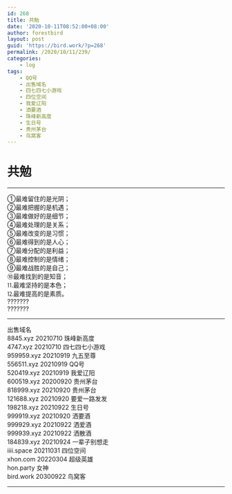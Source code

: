 ```yaml
---
id: 268
title: 共勉
date: '2020-10-11T08:52:00+08:00'
author: forestbird
layout: post
guid: 'https://bird.work/?p=268'
permalink: /2020/10/11/239/
categories:
    - log
tags:
    - QQ号
    - 出售域名
    - 四七四七小游戏
    - 四位空间
    - 我爱辽阳
    - 洒要酒
    - 珠峰新高度
    - 生日号
    - 贵州茅台
    - 鸟窝客
---
```


# 共勉

---

①最难留住的是光阴；   
②最难把握的是机遇；   
③最难做好的是细节；  
④最难处理的是关系；  
⑤最难改变的是习惯；   
⑥最难得到的是人心；  
⑦最难分配的是利益；  
⑧最难控制的是情绪；  
⑨最难战胜的是自己；  
⑩最难找到的是知音；  
⒒最难坚持的是本色；  
⒓最难提高的是素质。  
???????  
???????

---

出售域名  
8845.xyz 20210710 珠峰新高度  
4747.xyz 20210710 四七四七小游戏  
959959.xyz 20210919 九五至尊  
556511.xyz 20210919 QQ号  
520419.xyz 20210919 我爱辽阳  
600519.xyz 20200920 贵州茅台  
818999.xyz 20210920 贵州茅台  
121688.xyz 20210920 要爱一路发发  
198218.xyz 20210922 生日号  
999919.xyz 20210920 洒要酒  
999929.xyz 20210922 洒爱酒  
999939.xyz 20210922 洒散酒  
184839.xyz 20210924 一辈子别想走  
iiii.space 20211031 四位空间  
xhon.com 20220304 超级英雄  
hon.party 女神  
bird.work 20300922 鸟窝客

---